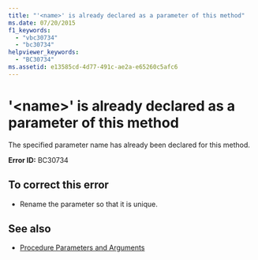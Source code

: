 ```yaml
---
title: "'<name>' is already declared as a parameter of this method"
ms.date: 07/20/2015
f1_keywords: 
  - "vbc30734"
  - "bc30734"
helpviewer_keywords: 
  - "BC30734"
ms.assetid: e13585cd-4d77-491c-ae2a-e65260c5afc6
---
```

# '\<name>' is already declared as a parameter of this method
The specified parameter name has already been declared for this method.  
  
 **Error ID:** BC30734  
  
## To correct this error  
  
- Rename the parameter so that it is unique.  
  
## See also

- [Procedure Parameters and Arguments](../programming-guide/language-features/procedures/procedure-parameters-and-arguments.md)
